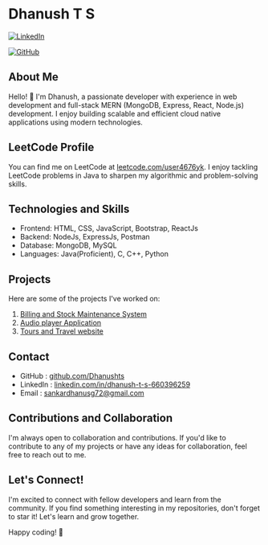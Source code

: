 # Dhanush T S

[![LinkedIn](https://img.shields.io/badge/LinkedIn-Dhanush_T_S-black?style=flat-square&logo=linkedin)](https://www.linkedin.com/in/dhanush-t-s-660396259/)

[![GitHub](https://img.shields.io/badge/GitHub-Dhanushts-black?style=flat-square&logo=github)](https://github.com/Dhanushts)

## About Me

Hello! 👋 I'm Dhanush, a passionate developer with experience in web development and full-stack MERN (MongoDB, Express, React, Node.js) development. I enjoy building scalable and efficient cloud native applications using modern technologies.

## LeetCode Profile

You can find me on LeetCode at [leetcode.com/user4676yk](https://leetcode.com/u/user4676yk/). I enjoy tackling LeetCode problems in Java to sharpen my algorithmic and problem-solving skills.


## Technologies and Skills

- Frontend: HTML, CSS, JavaScript, Bootstrap, ReactJs
- Backend: NodeJs, ExpressJs, Postman
- Database: MongoDB, MySQL
- Languages: Java(Proficient), C, C++, Python


## Projects

Here are some of the projects I've worked on:

1. [Billing and Stock Maintenance System](https://github.com/Dhanushts/Billing-and-Stock-Maintenance-System.git)
2. [Audio player Application](https://github.com/Dhanushts/Audio-player-Application.git)
3. [Tours and Travel website](https://github.com/Dhanushts/tours-website.git)

## Contact

- GitHub   : [github.com/Dhanushts](https://github.com/Dhanushts)
- LinkedIn : [linkedin.com/in/dhanush-t-s-660396259](https://www.linkedin.com/in/dhanush-t-s-660396259/)
- Email    : sankardhanusg72@gmail.com

## Contributions and Collaboration

I'm always open to collaboration and contributions. If you'd like to contribute to any of my projects or have any ideas for collaboration, feel free to reach out to me.

## Let's Connect!

I'm excited to connect with fellow developers and learn from the community. If you find something interesting in my repositories, don't forget to star it! Let's learn and grow together.

Happy coding! 🚀
